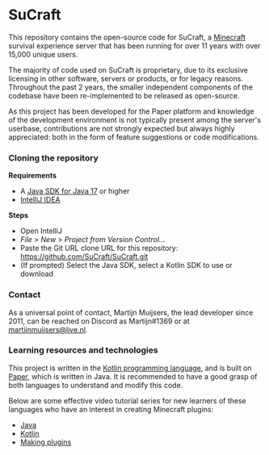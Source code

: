 # SuCraft

This repository contains the open-source code for SuCraft, a [Minecraft](https://www.minecraft.net/) survival experience server that has been running for over 11 years with over 15,000 unique users.

The majority of code used on SuCraft is proprietary, due to its exclusive licensing in other software, servers or products, or for legacy reasons. Throughout the past 2 years, the smaller independent components of the codebase have been re-implemented to be released as open-source.

As this project has been developed for the Paper platform and knowledge of the development environment is not typically present among the server's userbase, contributions are not strongly expected but always highly appreciated: both in the form of feature suggestions or code modifications.

### Cloning the repository

**Requirements**
* A [Java SDK for Java 17](https://www.oracle.com/java/technologies/downloads/) or higher
* [IntelliJ IDEA](https://www.jetbrains.com/idea/download/)

**Steps**
* Open IntelliJ
* *File* > *New* > *Project from Version Control...*
* Paste the Git URL clone URL for this repository: https://github.com/SuCraft/SuCraft.git
* (If prompted) Select the Java SDK, select a Kotlin SDK to use or download

### Contact

As a universal point of contact, Martijn Muijsers, the lead developer since 2011, can be reached on Discord as Martijn#1369 or at martijnmuijsers@live.nl.

### Learning resources and technologies

This project is written in the [Kotlin programming language](https://kotlinlang.org/), and is built on [Paper](https://papermc.io/), which is written in Java. It is recommended to have a good grasp of both languages to understand and modify this code.

Below are some effective video tutorial series for new learners of these languages who have an interest in creating Minecraft plugins:
* [Java](https://www.youtube.com/watch?v=GoXwIVyNvX0)
* [Kotlin](https://www.youtube.com/watch?v=F9UC9DY-vIU)
* [Making plugins](https://www.youtube.com/playlist?list=PLfu_Bpi_zcDNEKmR82hnbv9UxQ16nUBF7)
